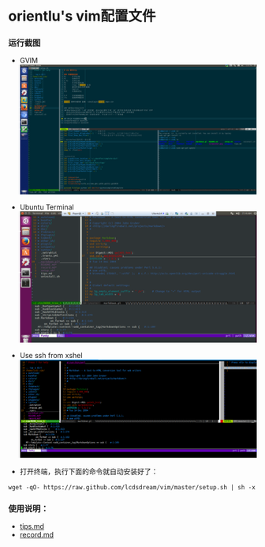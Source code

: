 # orientlu's vim配置文件


### 运行截图

* GVIM
![screenshot.png](screenshot.png)

* Ubuntu Terminal
![ubuntu-term](ubuntu-term.png)

* Use ssh from xshel
![term](term.png)



* 打开终端，执行下面的命令就自动安装好了：
```
wget -qO- https://raw.github.com/lcdsdream/vim/master/setup.sh | sh -x
```

### 使用说明：

* [tips.md](tips.md)
* [record.md](record.md)
